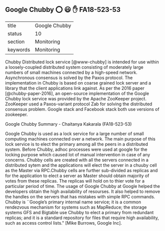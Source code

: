 ## Google Chubby :o: :smiley: :hand: FA18-523-53


|          |                   |
| -------- | ----------------- |
| title    | Google Chubby     | 
| status   | 10                |
| section  | Monitoring        |
| keywords | Monitoring        |



Chubby Distributed lock service [@www-chubby] is intended for use
within a loosely-coupled distributed system consisting of moderately
large numbers of small machines connected by a high-speed
network. Asynchronous consensus is solved by the Paxos protocol. The
implementation in Chubby is based on coarse grained lock server and a
library that the client applications link against.  As per the 2016
paper [@chubby-paper-2016], an open-source implementation of the
Google Chubby lock service was provided by the Apache ZooKeeper
project. ZooKeeper used a Paxos-variant protocol Zab for solving the
distributed consensus problem.  Google stack and Facebook stack both
use versions of zookeeper.
     
Google Chubby Summary - Chaitanya Kakarala (FA18-523-53)

Google Chubby is used as a lock service for a large number of small computing 
machines connected over a network. The main purpose of this lock service is to 
elect the primary among all the peers in a distributed system. Before Chubby, adhoc processes
were used at google for the locking purpose which caused lot of manual intervention in case of any concerns.
Chubby cells are created with all the servers connected in a distributed sytem and the applications
will elect the server in a chuuby cell as the Master via RPC.Chubby cells are further sub-divided as replicas and 
for the application to elect a server as Master should obtain majority of votes from these replicas. The replicas will
hold on to thier vote for a particular period of time. The usage of Google Chubby at Google helped the developers 
obtain the high availability of resourses. It also helped to remove the handles on the servers that has mistakes 
with simple RPC commands.
Chubby is
``Google’s primary internal name service; it is a common rendezvous mechanism for systems
such as MapReduce; the storage systems GFS and Bigtable use Chubby to elect a primary from redundant
replicas; and it is a standard repository for files that require high availability, such as access control lists."
[Mike Burrows, Google Inc].


